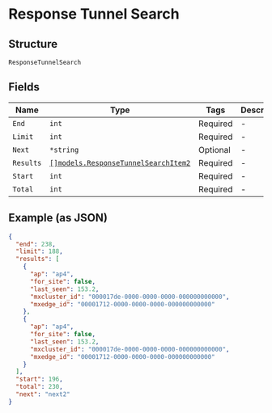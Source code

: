 
# Response Tunnel Search

## Structure

`ResponseTunnelSearch`

## Fields

| Name | Type | Tags | Description |
|  --- | --- | --- | --- |
| `End` | `int` | Required | - |
| `Limit` | `int` | Required | - |
| `Next` | `*string` | Optional | - |
| `Results` | [`[]models.ResponseTunnelSearchItem2`](../../doc/models/containers/response-tunnel-search-item-2.md) | Required | - |
| `Start` | `int` | Required | - |
| `Total` | `int` | Required | - |

## Example (as JSON)

```json
{
  "end": 238,
  "limit": 188,
  "results": [
    {
      "ap": "ap4",
      "for_site": false,
      "last_seen": 153.2,
      "mxcluster_id": "000017de-0000-0000-0000-000000000000",
      "mxedge_id": "00001712-0000-0000-0000-000000000000"
    },
    {
      "ap": "ap4",
      "for_site": false,
      "last_seen": 153.2,
      "mxcluster_id": "000017de-0000-0000-0000-000000000000",
      "mxedge_id": "00001712-0000-0000-0000-000000000000"
    }
  ],
  "start": 196,
  "total": 230,
  "next": "next2"
}
```

